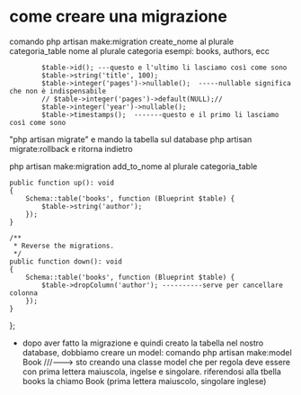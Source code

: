 # come creare una migrazione
comando  php artisan make:migration create_nome al plurale categoria_table
nome al plurale categoria esempi: books, authors, ecc

            $table->id(); ---questo e l'ultimo li lasciamo così come sono
            $table->string('title', 100);  
            $table->integer('pages')->nullable();  -----nullable significa che non è indispensabile
            // $table->integer('pages')->default(NULL);//
            $table->integer('year')->nullable();
            $table->timestamps();  -------questo e il primo li lasciamo così come sono

"php artisan migrate" e mando la tabella sul database
php artisan migrate:rollback e ritorna indietro

php artisan make:migration add_to_nome al plurale categoria_table



    public function up(): void
    {
        Schema::table('books', function (Blueprint $table) {
            $table->string('author');
        });
    }

    /**
     * Reverse the migrations.
     */
    public function down(): void
    {
        Schema::table('books', function (Blueprint $table) {
            $table->dropColumn('author'); ----------serve per cancellare colonna
        });
    }
};

* dopo aver fatto la  migrazione e quindi creato la tabella nel nostro database, dobbiamo creare un model:
comando
php artisan make:model Book        ///---> sto creando una classe model che per regola deve essere con prima lettera maiuscola, ingelse e singolare. riferendosi alla tbella books la chiamo Book (prima lettera maiuscolo, singolare inglese)